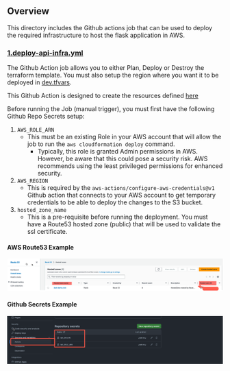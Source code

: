 ## Overview

This directory includes the Github actions job that can be used to deploy the required infrastructure to host the flask application in AWS. 

### [1.deploy-api-infra.yml](1.deploy-api-infra.yml)

The Github Action job allows you to either Plan, Deploy or Destroy the terraform template. You must also setup the region where you want it to be deployed in [dev.tfvars](https://github.com/cristianstoichin/flask_terraform_github_actions/blob/main/infrastructure/variables/dev.tfvars#L1).

This Github Action is designed to create the resources defined [here](https://github.com/cristianstoichin/flask_terraform_github_actions/tree/main/infrastructure#flask-api-template)

Before running the Job (manual trigger), you must first have the following Github Repo Secrets setup:

1. `AWS_ROLE_ARN`
   - This must be an existing Role in your AWS account that will allow the job to run the `aws cloudformation deploy` command.
      - Typically, this role is granted Admin permissions in AWS. However, be aware that this could pose a security risk. AWS recommends using the least privileged permissions for enhanced security.
2. `AWS_REGION`
   - This is required by the `aws-actions/configure-aws-credentials@v1` Github action that connects to your AWS account to get temporary credentials to be able to deploy the changes to the S3 bucket.
3. `hosted_zone_name`
   - This is a pre-requisite before running the deployment. You must have a Route53 hosted zone (public) that will be used to validate the ssl certificate.

#### AWS Route53 Example

<p align="center">
  <img src="../../assets/hosted-zone.png" alt="Ec2">
</p>

#### Github Secrets Example

<p align="center">
  <img src="../../assets/secrets.png" alt="Ec2">
</p>

